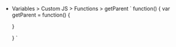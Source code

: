 - Variables > Custom JS > Functions > getParent
  `
  function() {
  var getParent = function() {

  }

  }
  `
